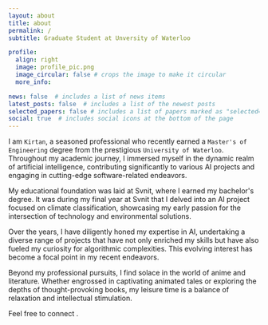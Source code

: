 ```yaml
---
layout: about
title: about
permalink: /
subtitle: Graduate Student at Unversity of Waterloo

profile:
  align: right
  image: profile_pic.png
  image_circular: false # crops the image to make it circular
  more_info: 

news: false  # includes a list of news items
latest_posts: false  # includes a list of the newest posts
selected_papers: false # includes a list of papers marked as "selected={true}"
social: true  # includes social icons at the bottom of the page
---
```


 I am `Kirtan`, a seasoned professional who recently earned a `Master's of Engineering` degree from the prestigious `University of Waterloo`. Throughout my academic journey, I immersed myself in the dynamic realm of artificial intelligence, contributing significantly to various AI projects and engaging in cutting-edge software-related endeavors.

My educational foundation was laid at Svnit, where I earned my bachelor's degree. It was during my final year at Svnit that I delved into an AI project focused on climate classification, showcasing my early passion for the intersection of technology and environmental solutions.

Over the years, I have diligently honed my expertise in AI, undertaking a diverse range of projects that have not only enriched my skills but have also fueled my curiosity for algorithmic complexities. This evolving interest has become a focal point in my recent endeavors.

Beyond my professional pursuits, I find solace in the world of anime and literature. Whether engrossed in captivating animated tales or exploring the depths of thought-provoking books, my leisure time is a balance of relaxation and intellectual stimulation.

Feel free to connect .